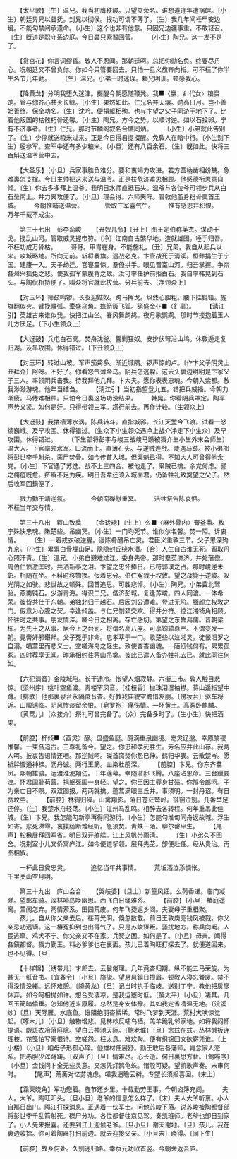 <!-- { "loadSidebar": true } -->
　　【太平歌】〔生〕温兄。我当初膺秩峻。只望立荣名。谁想道连年遭祸衅。〔小生〕朝廷畀兄以督抚。封兄以彻侯。报功可谓不薄了。〔生〕我几年间衽甲安边境。不能勾禁闼承遗命。〔小生〕这个也非有他意。只因兄边疆事重。不敢轻召。〔生〕旣道是职守系边庭。今日裏只索暂回营。 
　　〔小生〕陶兄。这一发不是了。 

　　【赏宫花】你言词缪昏。敎人不忍闻。那朝廷呵。总把你勋名负。终要尽丹心。况朝廷又不曾负你。你如今只管要回去。只怕一旦义旗齐向指。可不枉了你半生名节几年勤。 
　　〔生〕温兄。小弟一时迷误。赖兄明训。顿感我心。 

　　【降黄龙】分明我堕久迷津。掇醍今朝愿随鞭凳。我■〈嬴，纟代女〉粮赍饷。管与你齐心共灭长鲸。〔小生〕果然如此。仁兄名并天壤。勋高日月。岂不善始善终。保全功名。〔生〕沈吟。便捐躯相殉。也与卞望之父子同游于地下了。比着他叛国的枯骸朽骨还馨。〔小生〕陶兄。方今之势。以顺讨逆。如以石投卵。宁有不济事者。〔生〕仁兄。那时节麟阁叙名合镳同炳。 
　　〔小生〕小弟就此吿别了。〔生〕少停就送粮米过来。正是今日得君提掇醒。免敎人在暗中行。〔小生别下生〕殷参军。查军中还有多少粮米。〔小旦〕还有八百余石。〔生〕旣如此。快将三百斛送温爷营中去。 

　　【大圣乐】〔小旦〕兵家事胜负难分。要和衷竭力攻进。若方圆枘凿相纷兢。急难裏怎支撑。今日主帅把这米送与温爷。正是扶危济难恩相顾。他感德衔恩意自倾。〔生〕你去多多拜上温爷。我明日水师直抵石头。温爷与各位爷可领步兵从白石垒南上。幷力夹攻便了。〔小旦〕理会得。六师夹阵。管敎他齑身粉骨藁首王城。 
　　今朝推哺送温营。　　　　管取三军喜气生。 
　　惟有感恩幷积恨。　　　　万年千载不成尘。 

　　第三十七出　彭李脔峻 
　　【丑奴儿令】〔丑上〕图王定伯称英杰。谋动干戈。搅乱山河。管取威灵握帝符。〔净〕江南自古繁华地。造就雄图。唾手归吾。不枉功成万骨枯。 
　　哥哥。甲胄在身。不能施礼。〔丑〕兄弟。我自从起兵以来。攻城略地。所向无前。斩将褰旗。遇战必克。卞壸战死于淸溪。桓彝捐生于宁国。建康一入。天子劫迁。官寝震惊。羣僚拱手。眼见晋室山河。归吾掌握。争奈各州兴狐兔之悲。使我孤军蒙腹背之敌。汝可率任护前拒白石。我自率韩晃到石头。与陶侃相持便了。叫众将官就此拔营。分兵前去。〔净领众上〕 

　　【对玉环】筛鼓鸣锣。长驱迎黠奴。跨马挥戈。炰烋心胆粗。腰下挂锟铻。旌旗翻似火。臂挽雕弧。櫜盛乌角。玈箭簇飞狐。箶盛金仆■〈釒辜〉。 
　　【淸江引】英雄古来谁似我。快把江山坐。春风舞鹧鸪。夜月歌鹦鹉。那时节搂抱着玉人儿方厌足。〔下小生领众上〕 

　　【大迓鼓】兵屯白石窝。焚舟沈釜。誓剿狂奴。安排伏弩沿山坞。休敎遁走复归湖。及早攻围。休得错过。〔下丑领众上〕 

　　【对玉环】转过山坡。军声笳觱多。渐近城隅。锣声惊的卢。〔作卞父子阴灵上丑拜介〕阿呀。不好了。你看怨气薄金乌。阴兵怎逃躱。这云头裏边明明是卞家父子三人。率领阴兵击我。待我拜他几拜。卞大夫。愿你表表忠魂。今朝入紫都。赦我渺渺游魂。他年当结刍。 
　　【淸江引】当初指望登九五。错把兵威播。今朝力渐疲。马倦难相顾。只怕今日裏这场功没结果。 
　　韩晃。你看阴兵罩定。陶军声势又紧。如何是好。只得带领三军。趱行前去。再作计较。〔生领众上〕 

　　【大迓鼓】我搂樯薄水涡。陈兵转斗。直指城郛。长江天堑今飞渡。试看一怒绩巍峨。及早攻围。休得错过。〔生众下小生领众遇净上战介净走下小生众〕及早攻围。休得错过。 
　　〔下生部将彭李与峻三战峻马踬被戮介生小生外末会师生〕温大人。下官率领水军。□流而上。直薄石头。与逆贼连战。陡遇马踬。被小弟部将彭世李千射杀。脔尸焚骨。如今传首入城。但渠魁已得。不知大人可曾得他余党。〔小生〕下官遇了苏逸。战不上三四合。被他走了。枭贼已擒。余党何虑。譬之痈疽旣愈。疥癣不足为疾。明日吾辈还须入城面君。仍备牲礼致奠望之父子。然后收军回鎭便了。 

　　戮力勤王靖逆氛。　　　　今朝脔磔慰重冥。 
　　洁牲祭吿陈哀悃。　　　　不枉当年交与情。 

　　第三十八出　蒋山致奠 
　　【金珑璁】〔生上〕么■〈麻外骨内〉膏釜鼎。敉宁殊快忠魂。敶楚些。吊幽冥。〔小生〕一门均死节。谁似尔名馨。焚一陌。诉衷情。 
　　〔生〕一着戎衣破逆腥。谩陈肴醴吊亡灵。君臣义重敦三节。父子恩深殉九京。〔小生〕累累白骨埋山足。隐隐封丘绕水濆。〔合〕人生自古谁无死。留取丹心照汗靑。〔生〕温兄。小弟自避难过江。委身先帝。那时羣英济济。并处藩僚。周伯仁愤激匡时。共洒新亭之泪。卞望之忠怀捧日。已符郭璞之占。那时峻逆未彰。相随在坐。不料时移物换。佞着忠分。伯仁寃戮于权敦。望之战毙于逆峻。叹光阴之如驶。悲世故之顿殊。回首追思。可胜悲悼。〔小生〕陶兄。小弟冀北驽骀。燕南钝石。少游靑海。得识二兄。偕济彭城。复逢苏峻。四人同渡。一体希荣。彼皆共仕于东朝。弟独北归于越石。后因刘公遭难。登进无阶。腼颜立权敦之门。假意为心腹之契。幸逢倾盖。与仁兄刎颈交欢。得并分符。控江湘犄角相顾。怀往时之共事。朋友情深。嗟今日之相离。存亡感切。第望之东鲁鸿儒。晋朝梁栋。为先王之从事。居今上之台司。将谓名高八座。可享钧轴尊严。不谓变发一朝。竟膏奸邪碪斧。父子死于非命。忠孝萃于一门。歌楚些以泣湘灵。徒怅汨罗之自溺。唱蒿里而悲义士。空嗟海岛之轻生。致使杳杳幽魂。一陌纸钱何有。累累孤冢。四时荐享无闻。昨承相约往蒋山吊奠。彼此已遣人备办牲礼去已。就此同往何如。 

　　【六犯淸音】金陵城陷。长干途冷。怅望人烟寂静。六街三市。敎人触目悲惊。〔梁州序〕桃叶空鱼渡。靑楼罕凤音。〔桂枝香〕抛珠泪湿袖襟。蒋山遥指望中蹲。〔排歌〕他那裏泉台永隔徽音杳。好教我庙貌空瞻惜友朋。〔傍妆台〕驱车将近。山陬遄临。阴风惨淡留余恨。〔皂罗袍〕痛伤情。一坏黄土。高冢卧麒麟。 
　　〔黄莺儿〕〔众接介〕祭礼可曾完备了。〔众〕完备多时了。〔生小生〕快把酒来。 

　　【前腔】杯倾■〈酉灵〉醁。盘盛鱼脡。酹滴重泉幽境。宠灵辽邈。幸原黎稷惟馨。一束刍追古。三尊礼备今。望之。你忠和孝死胜生。芳名应并此山存。我两人呵。披衷吿语情还咽。那逆贼呵。磔首脔焚你怨已伸。鹤归华表。云散楚岑。愿祈肸蠁通神榇。沥丹诚。两行玉筯。血染杜鹃深。 
　　【前腔】卞兄。你东齐翥凤。熙朝雄骏。远渡淮淝翔仞。十年莲幕。幸随潜邸飞腾。八座沾恩命。三台躐要津。怀君国耻苟营。捐躯死国一身轻。望之。你臣因主辱身甘殒。你那令郞呵。子为亲亡目不瞑。双双图报。两两就擒。蓬蒿满眼三丘并。事须明。一封丹诏。有日贲坟茔。 
　　【前腔】林鸦归噪。山禽翔影。落日苍茫鹫岭。徘徊泣别。几番举足还停。〔生〕我楚水舟轻荡。〔小生〕江州马乱鸣。相辞去各转程。何年重吊此佳城。〔生〕卞兄。我怎能勾新亭再得同游衍。〔小生〕怎能勾淮甸同舟返故城。浮生如寄。悲死涕零。哀猿肠断难经听。急须焚。靑蚨一陌。聊尔罄平生。 
　　【尾声】松楸展拜回军省。明日双开舴艋。江上风帆带雨淸。 
　　〔生〕小弟久不回舍。况荆室小儿又侨寓庐江。如今便道挈领。展拜先茔。卽便赴任。经从贵治。再图相叙。 

　　一杯此日奠忠灵。　　　　追忆当年共事情。 
　　荒坵洒泣添惆怅。　　　　千里关山空月明。 

　　第三十九出　庐山会合 
　　【哭岐婆】〔旦上〕新篁风细。么荷香递。临门凝睇。望郞车骑。深林啼鸟唤幽思。西飞白日绳难系。 
　　【前腔】〔小旦〕椿庭遥离。萱闱怎弃。两情萦系。田园荒废。何年飞捷返乡闾。夫妻母子重相聚。 
　　孩儿。自从你父亲去后。荏苒光阴。倏忽数载。前日王敦庾亮钱凤被戮。你父亲忌功远谪。这一椿寃抑到也出得气了。只是苏峻谋叛。骚扰地方。称兵向阙。人民逃窜。鸡犬不宁。你父亲又不在家。兵燹之困。如何是了。〔小旦〕母亲。闻得各鎭都督。戮力勤王。料必爹爹也在裏面。孩儿已着陶旺打探去了。就便道回来。也不见得。〔旦〕 

　　【十样锦】〔绣带儿〕才郞去。云鬟倦理。几年竟杳归期。纵不能五马荣旋。为甚无一纸音书。〔宜春令〕〔小旦〕旖旎。望悬悬鎭日攒眉。顿敎人寝忘餐废。禁不得没情没緖。远怀难憩。〔降黄龙〕〔旦〕记当时执手临岐。送别丁宁。教他把扊扅休弃。如今呵相抛如许。想合受凄凉。是我运蹇时低。〔醉太平〕〔小旦〕凄其。几回玉筯暗偷垂。怎知他近来康履。总然是身安体豫。其如我定省凊温无地。〔浣溪纱〕〔旦〕天际雁。水底鱼。谁阻绝羽杳鳞稀。常时飞梦到天涯。荒村犬吠惊觉起。〔啄木儿〕〔小旦〕触物增悲。见林杪反哺乌栖。羔羊跪乳邻家地。如将我闷怀提语。觑斑衣冷落庭除。望白云神驰天际。〔鲍老催〕〔旦〕念兹在兹。丛林懒扳连理枝。花笺怕写离恨诗。空嗟怨。枉太息。难欢聚。便有织锦回文欲寄凭谁。〔上小楼〕〔小旦〕咱母子形孤心碎。他雄材任展舒。勤王敢后各藩师。肯念家人恋系。把赤胆少浑躇踌。〔双声子〕〔旦〕情难尽。心长逝。何日裏思方替。〔莺啼序〕〔小旦〕金钱问卜全无些灵意。又怎凭灯鹊龟蛛。诸般可疑。望凯歌声奏。未审何时。 
　　【尾声】荒斋对忆劳魂虑。嗟我遥瞻云树。专望长须报喜回。〔末上〕 

　　【霜天晓角】军功懋着。旌节还乡里。十载勤劳王事。今朝卤簿充闾。 
　　夫人。大爷。陶旺叩头。〔旦小旦〕老爷的信息怎么样了。〔末〕夫人大爷听禀。小人自那日出门。隔江打探消息。正遇着一伙军士。问他苏峻下落。说苏峻被陶都督部将彭世李千乱箭射死。磔尸分功。各位都督往京见驾。奏凯班师。老爷也卽日到家了。小人先来报喜。还要到江上迎候老爷。〔旦小旦〕谢天谢地。〔旦〕孩儿。我在裏边收拾。你可着陶旺打扫前边。就去迎接父亲。〔小旦末〕晓得。〔同下生〕 

　　【前腔】故乡何处。久别迷归路。幸忝元功欣首竖。今朝荣返吾庐。 
